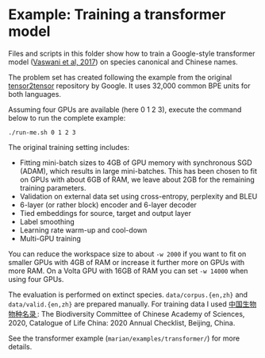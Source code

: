 # Example: Training a transformer model

Files and scripts in this folder show how to train a Google-style transformer model ([Vaswani et al, 2017](https://arxiv.org/abs/1706.03762)) on species canonical and Chinese names.

The problem set has created following the example from the original [tensor2tensor](https://github.com/tensorflow/tensor2tensor) repository by Google. It uses 32,000 common BPE units for both languages.

Assuming four GPUs are available (here 0 1 2 3), execute the command below to run the complete example:

```
./run-me.sh 0 1 2 3
```

The original training setting includes:

* Fitting mini-batch sizes to 4GB of GPU memory with synchronous SGD (ADAM), which results in large mini-batches. This has been chosen to fit on GPUs with about 6GB of RAM, we leave about 2GB for the remaining training parameters.
* Validation on external data set using cross-entropy, perplexity and BLEU
* 6-layer (or rather block) encoder and 6-layer decoder
* Tied embeddings for source, target and output layer
* Label smoothing
* Learning rate warm-up and cool-down
* Multi-GPU training

You can reduce the workspace size to about `-w 2000` if you want to fit on smaller GPUs with 4GB of RAM or increase it further more on GPUs with more RAM. On a Volta GPU with 16GB of RAM you can set `-w 14000` when using four GPUs.

The evaluation is performed on extinct species. `data/corpus.{en,zh}` and `data/valid.{en,zh}` are prepared manually. For training data I used [中国生物物种名录 ](http://sp2000.org.cn/info/info_how_to_cite): The Biodiversity Committee of Chinese Academy of Sciences, 2020, Catalogue of Life China: 2020 Annual Checklist, Beijing, China.

See the transformer example (`marian/examples/transformer/`) for more details.
